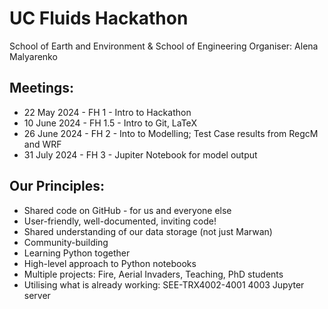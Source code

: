 # UC Fluids Hackathon 

School of Earth and Environment & School of Engineering
Organiser: Alena Malyarenko

## Meetings:
* 22 May 2024  - FH 1   - Intro to Hackathon
* 10 June 2024 - FH 1.5 - Intro to Git, LaTeX
* 26 June 2024 - FH 2   - Into to Modelling; Test Case results from RegcM and WRF
* 31 July 2024 - FH 3   - Jupiter Notebook for model output 


## Our Principles:
* Shared code on GitHub - for us and everyone else 
* User-friendly, well-documented, inviting code!
* Shared understanding of our data storage (not just Marwan)
* Community-building
* Learning Python together
* High-level approach to Python notebooks
* Multiple projects: Fire, Aerial Invaders, Teaching, PhD students 
* Utilising what is already working: SEE-TRX4002-4001 4003 Jupyter server 

